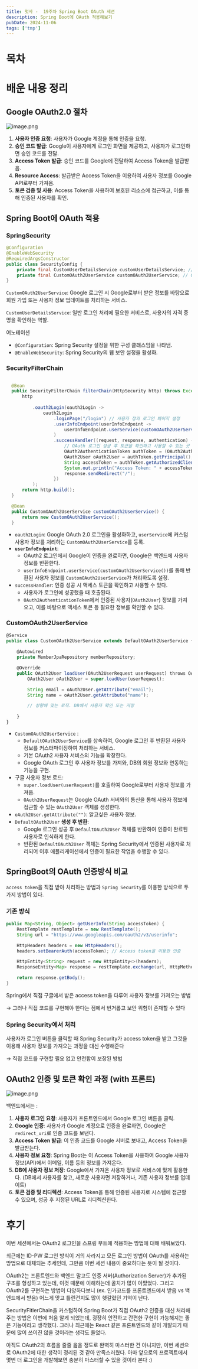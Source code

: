 ```yaml
---
title: 멋사 -  19주차 Spring Boot OAuth 세션
description: Spring Boot에 OAuth 적용해보기
pubDate: 2024-11-06
tags: ['tmp']
---
```


# 목차

# 배운 내용 정리

## Google OAuth2.0 절차

![image.png](oauth1.png)

1. **사용자 인증 요청**: 사용자가 Google 계정을 통해 인증을 요청.
2. **승인 코드 발급**: Google이 사용자에게 로그인 화면을 제공하고, 사용자가 로그인하면 승인 코드를 전달.
3. **Access Token 발급**: 승인 코드를 Google에 전달하여 Access Token을 발급받음.
4. **Resource Access**: 발급받은 Access Token을 이용하여 사용자 정보를 Google API로부터 가져옴.
5. **토큰 검증 및 사용**: Access Token을 사용하여 보호된 리소스에 접근하고, 이를 통해 인증된 사용자를 확인.

## Spring Boot에 OAuth 적용

### SpringSecurity

```java
@Configuration
@EnableWebSecurity
@RequiredArgsConstructor
public class SecurityConfig {
    private final CustomUserDetailsService customUserDetailsService; // 일반 로그인 처리를 위한 CustomUserDetailsService
    private final CustomOAuth2UserService customOAuth2UserService; // OAuth2 로그인을 처리할 CustomOAuth2UserService
}
```

`CustomOAuth2UserService`: Google 로그인 시 Google로부터 받은 정보를 바탕으로 회원 가입 또는 사용자 정보 업데이트를 처리하는 서비스.

`CustomUserDetailsService`: 일반 로그인 처리에 필요한 서비스로, 사용자의 자격 증명을 확인하는 역할.

어노테이션

- `@Configuration`: Spring Security 설정을 위한 구성 클래스임을 나타냄.
- `@EnableWebSecurity`: Spring Security의 웹 보안 설정을 활성화.

### SecurityFilterChain

```java

  @Bean
  public SecurityFilterChain filterChain(HttpSecurity http) throws Exception {
      http
          
          .oauth2Login(oauth2Login ->
              oauth2Login
                  .loginPage("/login") // 사용자 정의 로그인 페이지 설정
                  .userInfoEndpoint(userInfoEndpoint -> 
                      userInfoEndpoint.userService(customOAuth2UserService())
                  )
                  .successHandler((request, response, authentication) -> {
                      // OAuth 로그인 성공 후 토큰을 확인하고 사용할 수 있는 곳
                      OAuth2AuthenticationToken authToken = (OAuth2AuthenticationToken) authentication;
                      OAuth2User oAuth2User = authToken.getPrincipal();
                      String accessToken = authToken.getAuthorizedClientRegistrationId();
                      System.out.println("Access Token: " + accessToken);
                      response.sendRedirect("/");
                  })
          );
      return http.build();
  }

  @Bean
  public CustomOAuth2UserService customOAuth2UserService() {
      return new CustomOAuth2UserService();
  }
```

- `oauth2Login`: Google OAuth 2.0 로그인을 활성화하고, `userService`에 커스텀 사용자 정보를 처리하는 `CustomOAuth2UserService`를 등록.
- **`userInfoEndpoint`**:
    - OAuth2 로그인에서 Google이 인증을 완료하면, Google은 백엔드에 사용자 정보를 반환한다.
    - `userInfoEndpoint.userService(customOAuth2UserService())`를 통해 반환된 사용자 정보를 `CustomOAuth2UserService`가 처리하도록 설정.
- `successHandler`: 인증 성공 시 액세스 토큰을 확인하고 사용할 수 있다.
    - 사용자가 로그인에 성공했을 때 호출된다.
    - `OAuth2AuthenticationToken`에서 인증된 사용자(`OAuth2User`) 정보를 가져오고, 이를 바탕으로 액세스 토큰 등 필요한 정보를 확인할 수 있다.

### CustomOAuth2UserService

```jsx
@Service
public class CustomOAuth2UserService extends DefaultOAuth2UserService {
    
    @Autowired
    private MemberJpaRepository memberRepository;

    @Override
    public OAuth2User loadUser(OAuth2UserRequest userRequest) throws OAuth2AuthenticationException {
        OAuth2User oAuth2User = super.loadUser(userRequest);

        String email = oAuth2User.getAttribute("email");
        String name = oAuth2User.getAttribute("name");

        // 상황에 맞는 로직. DB에서 사용자 확인 또는 저장
        
    }
}

```

- `CustomOAuth2UserService` :
    - `DefaultOAuth2UserService`를 상속하여, Google 로그인 후 반환된 사용자 정보를 커스터마이징하여 처리하는 서비스.
    - 기본 OAuth2 사용자 서비스의 기능을 확장한다.
    - Google OAuth 로그인 후 사용자 정보를 가져와, DB의 회원 정보와 연동하는 기능을 구현.
- 구글 사용자 정보 로드:
    - `super.loadUser(userRequest)`를 호출하여 Google로부터 사용자 정보를 가져옴.
    - `OAuth2UserRequest`는 Google OAuth 서버와의 통신을 통해 사용자 정보에 접근할 수 있는 `OAuth2User` 객체를 생성한다.
- `oAuth2User.getAttribute("")`: 알고싶은 사용자 정보.
- `DefaultOAuth2User` **생성 후 반환**:
    - Google 로그인 성공 후 `DefaultOAuth2User` 객체를 반환하여 인증이 완료된 사용자로 인식하게 한다.
    - 반환된 `DefaultOAuth2User` 객체는 Spring Security에서 인증된 사용자로 처리되어 이후 애플리케이션에서 인증이 필요한 작업을 수행할 수 있다.

## SpringBoot의 OAuth 인증방식 비교

`access token`을 직접 받아 처리하는 방법과 `Spring Security`를 이용한 방식으로 두 가지 방법이 있다.

### 기존 방식

```java
public Map<String, Object> getUserInfo(String accessToken) {
    RestTemplate restTemplate = new RestTemplate();
    String url = "https://www.googleapis.com/oauth2/v3/userinfo";

    HttpHeaders headers = new HttpHeaders();
    headers.setBearerAuth(accessToken); // Access token을 이용한 인증

    HttpEntity<String> request = new HttpEntity<>(headers);
    ResponseEntity<Map> response = restTemplate.exchange(url, HttpMethod.GET, request, Map.class);

    return response.getBody();
}
```

Spring에서 직접 구글에서 받은 access token을 다루어 사용자 정보를 가져오는 방법

→ 그러나 직접 코드를 구현해야 한다는 점에서 번거롭고 보안 위험이 존재할 수 있다

### Spring Security에서 처리

사용자가 로그인 버튼을 클릭할 때 Spring Security가 access token을 받고 그것을 이용해 사용자 정보를 가져오는 과정을 대신 수행해준다

→ 직접 코드를 구현할 필요 없고 안전함이 보장된 방법

## OAuth2 인증 및 토큰 확인 과정 (with 프론트)

![image.png](oauth2.png)

백엔드에서는 :

1. **사용자 로그인 요청**: 사용자가 프론트엔드에서 Google 로그인 버튼을 클릭.
2. **Google 인증**: 사용자가 Google 계정으로 인증을 완료하면, Google은 `redirect_uri`로 인증 코드를 보낸다.
3. **Access Token 발급**: 이 인증 코드를 Google 서버로 보내고, Access Token을 발급받는다.
4. **사용자 정보 요청**: Spring Boot는 이 Access Token을 사용하여 Google 사용자 정보(API)에서 이메일, 이름 등의 정보를 가져온다.
5. **DB에 사용자 정보 저장**: Google에서 가져온 사용자 정보로 서비스에 맞게 활용한다. (DB에서 사용자를 찾고, 새로운 사용자면 저장하거나, 기존 사용자 정보를 업데이트)
6. **토큰 검증 및 리디렉션**: Access Token을 통해 인증된 사용자로 시스템에 접근할 수 있으며, 성공 후 지정된 URL로 리디렉션한다.

# 후기

이번 세션에서는 OAuth2 로그인을 스프링 부트에 적용하는 방법에 대해 배워보았다.

최근에는 ID-PW 로그인 방식이 거의 사라지고 모든 로그인 방법이 OAuth를 사용하는 방법으로 대체되는 추세인데, 그만큼 이번 세션 내용이 중요하다는 뜻이 될 것이다.

OAuth2는 프론트엔드와 백엔드 말고도 인증 서버(Authorization Server)가 추가된 구조를 형성하고 있는데, 이것 때문에 이해하는데 골치가 많이 아팠었다. 그리고 OAuth2를 구현하는 방법이 다양하다보니 (ex. 인가코드를 프론트엔드에서 받음 vs 백엔드에서 받음) 어느게 맞고 틀린건지도 많이 햇갈렸던 기억이 난다.

SecurityFitlerChain을 커스텀하여 Spring Boot가 직접 OAuth2 인증을 대신 처리해주는 방법은 이번에 처음 알게 되었는데, 굉장히 안전하고 간편한 구현이 가능해지는 좋은 기능이라고 생각했다. 그러나 최근에는 React 같은 프론트엔드와 같이 개발되기 때문에 많이 쓰이진 않을 것이라는 생각도 들었다.

아직도 OAuth2의 흐름을 줄줄 읊을 정도로 완벽히 마스터한 건 아니지만, 이번 세션으로 OAuth2에 대한 생각이 정리된 것 같아 만족스러웠다. 아마 앞으로의 프로젝트에서 몇번 더 로그인을 개발해보면 충분히 마스터할 수 있을 것이라 본다 :)